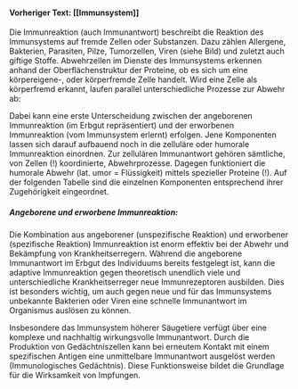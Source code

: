 #### Vorheriger Text: [[Immunsystem]]

Die Immunreaktion (auch Immunantwort) beschreibt die Reaktion des Immunsystems auf fremde Zellen oder Substanzen. Dazu zählen Allergene, Bakterien, Parasiten, Pilze, Tumorzellen, Viren (siehe Bild) und zuletzt auch giftige Stoffe. Abwehrzellen im Dienste des Immunsystems erkennen anhand der Oberflächenstruktur der
Proteine, ob es sich um eine körpereigene-, oder körperfremde Zelle handelt. Wird
eine Zelle als körperfremd erkannt, laufen parallel unterschiedliche Prozesse zur Abwehr ab:

Dabei kann eine erste Unterscheidung zwischen der angeborenen Immunreaktion
(im Erbgut repräsentiert) und der erworbenen Immunreaktion (vom Immunsystem erlernt) erfolgen. Jene Komponenten lassen sich darauf aufbauend noch in die zelluläre oder humorale Immunreaktion einordnen. Zur zellulären Immunantwort gehören
sämtliche, von Zellen (!) koordinierte, Abwehrprozesse. Dagegen funktioniert die humorale Abwehr (lat. umor = Flüssigkeit) mittels spezieller Proteine (!). Auf der folgenden Tabelle sind die einzelnen Komponenten entsprechend ihrer Zugehörigkeit eingeordnet.

##### Angeborene und erworbene Immunreaktion:
Die Kombination aus angeborener (unspezifische Reaktion) und erworbener (spezifische Reaktion) Immunreaktion ist enorm effektiv bei der Abwehr und Bekämpfung
von Krankheitserregern. Während die angeborene Immunantwort im Erbgut des Individuums bereits festgelegt ist, kann die adaptive Immunreaktion gegen theoretisch
unendlich viele und unterschiedliche Krankheitserreger neue Immunrezeptoren ausbilden. Dies ist besonders wichtig, um auch gegen neue und für das Immunsystems unbekannte Bakterien oder Viren eine schnelle Immunantwort im Organismus
auslösen zu können.

Insbesondere das Immunsystem höherer Säugetiere verfügt über eine komplexe und
nachhaltig wirkungsvolle Immunantwort. Durch die Produktion von Gedächtniszellen
kann bei erneutem Kontakt mit einem spezifischen Antigen eine unmittelbare Immunantwort ausgelöst werden (Immunologisches Gedächtnis). Diese Funktionsweise bildet die Grundlage für die Wirksamkeit von Impfungen.